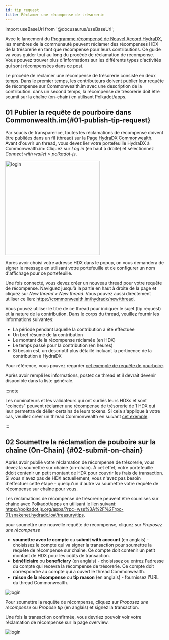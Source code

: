 ```yaml
---
id: tip_request
title: Réclamer une récompense de trésorerie
---
```


import useBaseUrl from '@docusaurus/useBaseUrl';

Avec le lancement du [Programme récompensé de Nouvel Accord HydraDX](#link-to-new-deal), les membres de la communauté peuvent réclamer des récompenses HDX de la trésorerie en tant que récompense pour leurs contributions. Ce guide va vous guider tout au long du procédé de réclamation de récompense. Vous pouvez trouver plus d'informations sur les différents types d'activités qui sont récompensées dans [ce post](/new_deal).

Le procédé de réclamer une récompense de trésorerie consiste en deux temps. Dans le premier temps, les contributeurs doivent publier leur requête de récompense sur Commonwealth.im avec une description de la contribution. dans un second temps, la récompense de trésorerie doit être soumit sur la chaîne (on-chain) en utilisant Polkadot/apps.

## 01 Publier la requête de pourboire dans Commonwealth.im{#01-publish-tip-request}

Par soucis de transparence, toutes les réclamations de récompense doivent être publiées dans un fil (thread) sur la [Page HydraDX Commonwealth](https://commonwealth.im/hydradx).  Avant d'ouvrir un thread, vous devez lier votre portefeuille HydraDX à Commonwealth.im:
Cliquez sur *Log in* (en haut à droite) et sélectionnez *Connect with wallet > polkadot-js*.

<div style={{textAlign: 'center'}}>
  <img alt="login" src={useBaseUrl('/tip-request/login.jpg')} width="300px" />
</div>

Après avoir choisi votre adresse HDX dans le popup, on vous demandera de signer le message en utilisant votre portefeuille et de configurer un nom d'affichage pour ce portefeuille.

Une fois connecté, vous devez créer un nouveau thread pour votre requête de récompense. Naviguez jusqu'à la partie en haut à droite de la page et cliquez sur *New thread > New thread*. Vous pouvez aussi directement utiliser ce lien: https://commonwealth.im/hydradx/new/thread. 

Vous pouvez utiliser le titre de ce thread pour indiquer le sujet (tip request) et la nature de la contribution. Dans le corps du thread, veuillez fournir les informations suivantes:

* La période pendant laquelle la contribution a été effectuée
* Un bref résumé de la contribution
* Le montant de la récompense réclamée (en HDX)
* Le temps passé pour la contribution (en heures)
* Si besoin est, un descriptif plus détaillé incluant la pertinence de la contribution à HydraDX

Pour référence, vous pouvez regarder [cet exemple de requête de pourboire](https://commonwealth.im/hydradx/proposal/discussion/1165-tip-request-add-documentation-for-staking). 

Après avoir rempli les informations, postez ce thread et il devrait devenir disponible dans la liste générale.

:::note

Les nominateurs et les validateurs qui ont surliés leurs HDXs et sont "coincés" peuvent réclamer une récompense de trésorerie de 1 HDX qui leur permettra de délier certains de leurs tokens. Si cela s'applique à votre cas, veuillez créer un thread Commonwealth en suivant [cet exemple](https://commonwealth.im/hydradx/proposal/discussion/1166-tip-request-overbonded-staker).

:::

## 02 Soumettre la réclamation de pouboire sur la chaîne (On-Chain) {#02-submit-on-chain}

Après avoir publié votre réclamation de récompense de trésorerie, vous devez la soumettre sur chaîne (on-chain). À cet effet, votre portefeuille ddoit contenir un petit montant de HDX pour couvrir les frais de transaction. Si vous n'avez pas de HDX actuellement, vous n'avez pas besoin d'effectuer cette étape - quelqu'un d'autre va soumettre votre requête de récompense sur chaîne pour vous.

Les réclamations de récompense de trésorerie peuvent être soumises sur chaîne  avec Polkadot/apps en utilisant le lien suivant:
https://polkadot.js.org/apps/?rpc=wss%3A%2F%2Frpc-01.snakenet.hydradx.io#/treasury/tips.

pour soumettre une nouvelle requête de récompense, cliquez sur *Proposez une récompense*

*  **soumettre avec le compte** ou **submit with account** (en anglais) - choisissez le compte qui va signer la transaction pour soumettre la requête de récompense sur chaîne. Ce compte doit contenir un petit montant de HDX pour les coûts de transaction.
* **bénéficiaire** ou **beneficiary** (en anglais) - choisissez ou entrez l'adresse du compte qui recevra la récompense de trésorerie. Ce compte doit correspondre au compte qui a ouvert le thread Commonwealth.
* **raison de la récompense** ou **tip reason** (en anglais) - fournissez l'URL du thread Commonwealth.

<div style={{textAlign: 'center'}}>
  <img alt="login" src={useBaseUrl('/tip-request/submit-on-chain.jpg')} />
</div>

Pour soumettre la requête de récompense, cliquez sur *Proposez une récompense* ou *Propose tip* (en anglais) et signez la transaction. 

Une fois la transaction confirmée, vous devriez pouvoir voir votre réclamation de récompense sur la page overview.

<div style={{textAlign: 'center'}}>
  <img alt="login" src={useBaseUrl('/tip-request/tip-requests.jpg')} />
</div>
